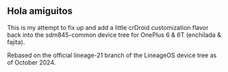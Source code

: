## Hola amiguitos

This is my attempt to fix up and add a little crDroid customization flavor back into the sdm845-common device tree for OnePlus 6 & 6T (enchilada & fajita).

Rebased on the official lineage-21 branch of the LineageOS device tree as of October 2024.
